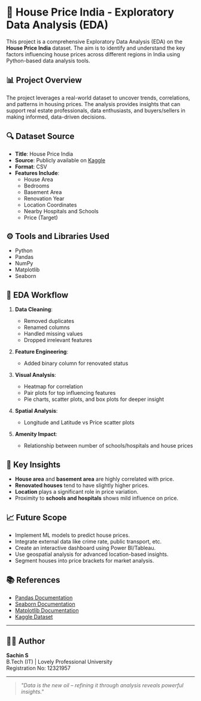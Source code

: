 # 🏡 House Price India - Exploratory Data Analysis (EDA)

This project is a comprehensive Exploratory Data Analysis (EDA) on the **House Price India** dataset. The aim is to identify and understand the key factors influencing house prices across different regions in India using Python-based data analysis tools.

## 📊 Project Overview

The project leverages a real-world dataset to uncover trends, correlations, and patterns in housing prices. The analysis provides insights that can support real estate professionals, data enthusiasts, and buyers/sellers in making informed, data-driven decisions.

## 🔍 Dataset Source

- **Title**: House Price India
- **Source**: Publicly available on [Kaggle](https://www.kaggle.com/datasets)
- **Format**: CSV
- **Features Include**:
  - House Area
  - Bedrooms
  - Basement Area
  - Renovation Year
  - Location Coordinates
  - Nearby Hospitals and Schools
  - Price (Target)

## ⚙️ Tools and Libraries Used

- Python
- Pandas
- NumPy
- Matplotlib
- Seaborn

## 🔬 EDA Workflow

1. **Data Cleaning**:
   - Removed duplicates
   - Renamed columns
   - Handled missing values
   - Dropped irrelevant features

2. **Feature Engineering**:
   - Added binary column for renovated status

3. **Visual Analysis**:
   - Heatmap for correlation
   - Pair plots for top influencing features
   - Pie charts, scatter plots, and box plots for deeper insight

4. **Spatial Analysis**:
   - Longitude and Latitude vs Price scatter plots

5. **Amenity Impact**:
   - Relationship between number of schools/hospitals and house prices

## 🎯 Key Insights

- **House area** and **basement area** are highly correlated with price.
- **Renovated houses** tend to have slightly higher prices.
- **Location** plays a significant role in price variation.
- Proximity to **schools and hospitals** shows mild influence on price.

## 📈 Future Scope

- Implement ML models to predict house prices.
- Integrate external data like crime rate, public transport, etc.
- Create an interactive dashboard using Power BI/Tableau.
- Use geospatial analysis for advanced location-based insights.
- Segment houses into price brackets for market analysis.

## 📚 References

- [Pandas Documentation](https://pandas.pydata.org/)
- [Seaborn Documentation](https://seaborn.pydata.org/)
- [Matplotlib Documentation](https://matplotlib.org/stable/)
- [Kaggle Dataset](https://www.kaggle.com/datasets)

---

## 🙋‍♂️ Author

**Sachin S**  
B.Tech (IT) | Lovely Professional University  
Registration No: 12321957

---

> _"Data is the new oil – refining it through analysis reveals powerful insights."_
